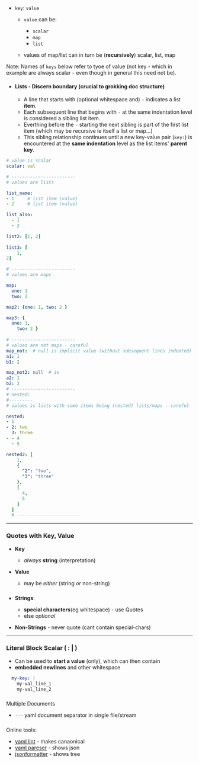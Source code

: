 - `key`: `value`
    - `value` can be:
        - `scalar`
        - `map`     
        - `list`

    - values of map/list can in turn be (**recursively**)  scalar, list, map    


 Note: Names of `keys` below refer to tyoe of value (not key - which in example are always scalar - even though in general this need not be).

- #### Lists - Discern boundary (crucial to grokking doc structure)
    - A line that starts with (optional whitespace and) `-` indicates a list **item**.
    - Each subsequent line that begins with `-` at the same indentation level is considered a sibling list item.
    - Everthing before the `-` starting the next sibling is part of the first list item  (which may be recursive ie itself a list or map...)
    - This sibling relationship continues until a new key-value pair (`key:`) is encountered at the **same indentation** level as the list items' **parent key**.


```yaml
# value is scalar
scalar: val

# ------------------------
# values are lists

list_name: 
- 1     # list item (value)
- 2     # list item (value)

list_also: 
  - 1
  - 2

list2: [1, 2]
    
list3: [
    1,
2]

# ------------------------
# values are maps

map:
  one: 1
  two: 2

map2: {one: 1, two: 2 }

map3: {
  one: 1, 
    two: 2 }
    
# ------------------------
# values are not maps - careful
map_not:  # null is implicit value (without subsequent lines indented)
a1: 1
b1: 2

map_not2: null  # ie
a2: 1
b2: 2
# ------------------------
# nested:
#---------
# values is lists with some items being (nested) lists/maps - careful

nested: 
- 1
- 2: two
  3: three
- - 4
  - 5 

nested2: [
    1, 
    {
      "2": "two", 
      "3": "three"
    }, 
    [
      4, 
      5
    ]
  ]
  # ------------------------

```

----

### Quotes with Key, Value


 - **Key** 
    - _always_  **string** (interpretation)
    
- **Value**
    - may be _either_ (string _or_ non-string)

###

- **Strings**:
    - **special characters**(eg whitespace) -  use Quotes 
    - else  _optional_  
    
- **Non-Strings** - never quote (cant contain special-chars)

-----

### Literal Block Scalar ( **\: |**  )

- Can be used to **start a value** (only), which can then contain
- **embedded newlines** and other whitespace
```yaml
  my-key: |
    my-val_line_1
    my-val_line_2
```  

###
Multiple Documents
- `---` yaml document separator in single file/stream

###
Online tools:
- [yaml lint](https://www.yamllint.com/) - makes canaonical
- [yaml pareser](https://yaml-online-parser.appspot.com/) - shows json 
- [jsonformatter](https://jsonformatter.org/yaml-parsersemantic) - shows tree




